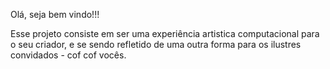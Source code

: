 Olá, seja bem vindo!!!

Esse projeto consiste em ser uma experiência artistica computacional para o seu criador, e se sendo refletido de uma outra forma para os ilustres convidados - cof cof vocês. 
